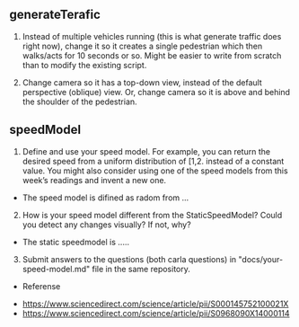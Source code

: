 ## generateTerafic
1. Instead of multiple vehicles running (this is what generate traffic does right now), change it so it creates a single pedestrian which then walks/acts for 10 seconds or so. Might be easier to write from scratch than to modify the existing script.

2. Change camera so it has a top-down view, instead of the default perspective (oblique) view. Or, change camera so it is above and behind the shoulder of the pedestrian.


## speedModel
1. Define and use your speed model. For example, you can return the desired speed from a uniform distribution of [1,2. instead of a constant value. You might also consider using one of the speed models from this week’s readings and invent a new one. 
* The speed model is difined as radom from ...

2. How is your speed model different from the StaticSpeedModel? Could you detect any changes visually? If not, why? 
* The static speedmodel is .....

3. Submit answers to the questions (both carla questions) in "docs/your-speed-model.md" file in the same repository.

* Referense
- https://www.sciencedirect.com/science/article/pii/S000145752100021X
- https://www.sciencedirect.com/science/article/pii/S0968090X14000114

